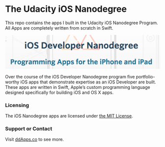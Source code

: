 # The Udacity iOS Nanodegree
This repo contains the apps I built in the Udacity iOS Nanodegree Program. All Apps are completely written from scratch in Swift.

![](https://raw.githubusercontent.com/duliodenis/ios-nanodegree/master/art/nanodegree-banner.png)

Over the course of the iOS Developer Nanodegree program five portfolio-worthy iOS apps that demonstrate expertise as an iOS Developer are built. These apps are written in Swift, Apple’s custom programming language designed specifically for building iOS and OS X apps. 

### Licensing
The iOS Nanodegree apps are licensed under [the MIT License](https://github.com/duliodenis/ios-nanodegree/blob/master/LICENSE).

### Support or Contact
Visit [ddApps.co](http://ddapps.co) to see more.
